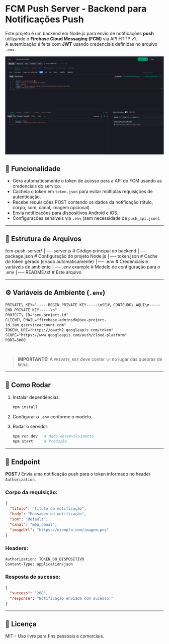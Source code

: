# FCM Push Server - Backend para Notificações Push

Este projeto é um backend em Node.js para envio de notificações **push** utilizando o **Firebase Cloud Messaging (FCM)** via API HTTP v1.  
A autenticação é feita com **JWT** usando credenciais definidas no arquivo `.env`.

<p align="center">
  <img src="./preview.png" alt="Pushcut Preview" width="800"/>
</p>

## 📌 Funcionalidade

- Gera automaticamente o token de acesso para a API do FCM usando as credenciais do serviço.
- Cacheia o token em `token.json` para evitar múltiplas requisições de autenticação.
- Recebe requisições POST contendo os dados da notificação (título, corpo, som, canal, imagem opcional).
- Envia notificações para dispositivos Android e iOS.
- Configurações sensíveis via `.env` (sem necessidade de `push_api.json`).

---

## 📂 Estrutura de Arquivos



fcm-push-server/
│── server.js          # Código principal do backend
│── package.json       # Configuração do projeto Node.js
│── token.json         # Cache do token gerado (criado automaticamente)
│── .env               # Credenciais e variáveis de ambiente
│── .env.example       # Modelo de configuração para o .env
│── README.txt         # Este arquivo



---

## ⚙️ Variáveis de Ambiente (`.env`)

 ```
PRIVATE\_KEY="-----BEGIN PRIVATE KEY-----\nSEU\_CONTEUDO\_AQUI\n-----END PRIVATE KEY-----\n"
PROJECT\_ID="seu-project-id"
CLIENT\_EMAIL="firebase-adminsdk@seu-project-id.iam.gserviceaccount.com"
TOKEN\_URI="https://oauth2.googleapis.com/token"
SCOPE="https://www.googleapis.com/auth/cloud-platform"
PORT=3000
 ```
<br>

> **IMPORTANTE:** A `PRIVATE_KEY` deve conter `\n` no lugar das quebras de linha.

---

## 🚀 Como Rodar

1. Instalar dependências:
   ```bash
   npm install
    ```

2. Configurar o `.env` conforme o modelo.

3. Rodar o servidor:

   ```bash
   npm run dev   # Modo desenvolvimento
   npm start     # Produção
   ```

---

## 📡 Endpoint

**POST /**
Envia uma notificação push para o token informado no header `Authorization`.

### Corpo da requisição:

```json
{
  "titulo": "Título da notificação",
  "body": "Mensagem da notificação",
  "som": "default",
  "canal": "meu_canal",
  "imageUrl": "https://exemplo.com/imagem.png"
}
```

### Headers:

```
Authorization: TOKEN_DO_DISPOSITIVO
Content-Type: application/json
```

### Resposta de sucesso:

```json
{
  "success": "200",
  "response": "Notificação enviada com sucesso."
}
```

---

## 📄 Licença

MIT - Uso livre para fins pessoais e comerciais.